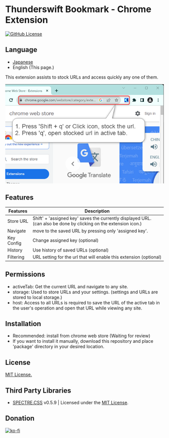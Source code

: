 # Thunderswift Bookmark - Chrome Extension

[![GitHub License](https://img.shields.io/badge/license-MIT-blue.svg)](https://github.com/signak/thunderswift_bookmark/blob/master/LICENSE)
<!-- ![Chrome Web Store Version](https://img.shields.io/chrome-web-store/v/lfoloedjefmpcdfmllnppimdejojllbf)
![Chrome Web Store](https://img.shields.io/chrome-web-store/rating/lfoloedjefmpcdfmllnppimdejojllbf)
![Chrome Web Store Users](https://img.shields.io/chrome-web-store/users/lfoloedjefmpcdfmllnppimdejojllbf) -->

## Language

- [Japanese](https://github.com/signak/thunderswift_bookmark/blob/master/docs/ja/readme.md)
- English (This page.)

This extension assists to stock URLs and access quickly any one of them.

![screenshot](docs/en/screenshot.png)

## Features

| Features   | Description |
| ---        | --- |
| Store URL  | Shift' + 'assigned key' saves the currently displayed URL. (can also be done by clicking on the extension icon.) |
| Navigate   | move to the saved URL by pressing only 'assigned key'. |
| Key Config | Change assigned key (optional) |
| History    | Use history of saved URLs (optional) |
| Filtering  | URL setting for the url that will enable this extension (optional) |

## Permissions

- activeTab: Get the current URL and navigate to any site.
- storage: Used to store URLs and your settings. (settings and URLs are stored to local storage.)
- host: Access to all URLs is required to save the URL of the active tab in the user's operation and open that URL while viewing any site.

## Installation

<!-- - Recommended: install from [chrome web store](https://chrome.google.com/webstore/detail/thunderswift_bookmark/lfoloedjefmpcdfmllnppimdejojllbf) -->
- Recommended: install from chrome web store (Waiting for review)
- If you want to install it manually, download this repository and place 'package' directory in your desired location.

## License

[MIT License.](https://github.com/signak/thunderswift_bookmark/blob/master/LICENSE)

## Third Party Libraries

- [SPECTRE.CSS](https://picturepan2.github.io/spectre/index.html) v0.5.9 | Licensed under the [MIT License](https://github.com/picturepan2/spectre/blob/master/LICENSE).

## Donation

[![ko-fi](https://ko-fi.com/img/githubbutton_sm.svg)](https://ko-fi.com/K3K1QBWWG)
